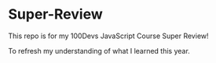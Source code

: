 # Super-Review

This repo is for my 100Devs JavaScript Course Super Review!

To refresh my understanding of what I learned this year. 

